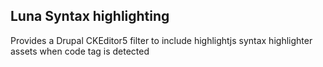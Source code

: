 ## Luna Syntax highlighting

Provides a Drupal CKEditor5 filter to include highlightjs syntax highlighter assets when code tag is detected
